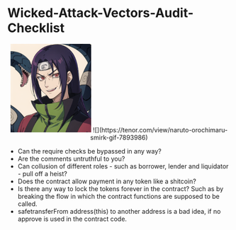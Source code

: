 # Wicked-Attack-Vectors-Audit-Checklist

<p align = center>
<img src= "./images/20230530_113017.png" height="200">
 ![](https://tenor.com/view/naruto-orochimaru-smirk-gif-7893986)
<br>
</p>
  
- Can the require checks be bypassed in any way?
- Are the comments untruthful to you?
- Can collusion of different roles - such as borrower, lender and liquidator - pull off a heist?
- Does the contract allow payment in any token like a shitcoin?
- Is there any way to lock the tokens forever in the contract? Such as by breaking the flow in which the contract functions are supposed to be called.
- safetransferFrom address(this) to another address is a bad idea, if no approve is used in the contract code.
